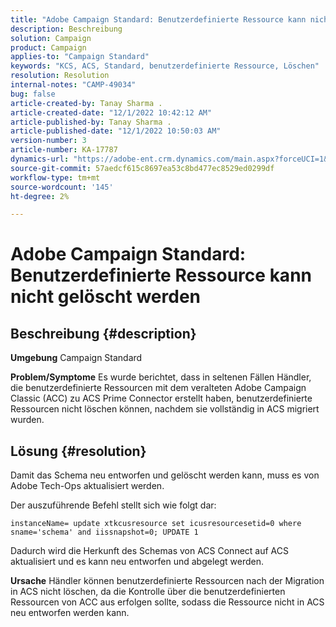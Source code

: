 ```yaml
---
title: "Adobe Campaign Standard: Benutzerdefinierte Ressource kann nicht gelöscht werden"
description: Beschreibung
solution: Campaign
product: Campaign
applies-to: "Campaign Standard"
keywords: "KCS, ACS, Standard, benutzerdefinierte Ressource, Löschen"
resolution: Resolution
internal-notes: "CAMP-49034"
bug: false
article-created-by: Tanay Sharma .
article-created-date: "12/1/2022 10:42:12 AM"
article-published-by: Tanay Sharma .
article-published-date: "12/1/2022 10:50:03 AM"
version-number: 3
article-number: KA-17787
dynamics-url: "https://adobe-ent.crm.dynamics.com/main.aspx?forceUCI=1&pagetype=entityrecord&etn=knowledgearticle&id=45b12fca-6471-ed11-9562-6045bd006239"
source-git-commit: 57aedcf615c8697ea53c8bd477ec8529ed0299df
workflow-type: tm+mt
source-wordcount: '145'
ht-degree: 2%

---
```


# Adobe Campaign Standard: Benutzerdefinierte Ressource kann nicht gelöscht werden

## Beschreibung {#description}

<b>Umgebung</b>
Campaign Standard


<b>Problem/Symptome</b>
Es wurde berichtet, dass in seltenen Fällen Händler, die benutzerdefinierte Ressourcen mit dem veralteten Adobe Campaign Classic (ACC) zu ACS Prime Connector erstellt haben, benutzerdefinierte Ressourcen nicht löschen können, nachdem sie vollständig in ACS migriert wurden.


## Lösung {#resolution}


Damit das Schema neu entworfen und gelöscht werden kann, muss es von Adobe Tech-Ops aktualisiert werden.

Der auszuführende Befehl stellt sich wie folgt dar:

`instanceName= update xtkcusresource set icusresourcesetid=0 where sname='schema' and iissnapshot=0; UPDATE 1`

Dadurch wird die Herkunft des Schemas von ACS Connect auf ACS aktualisiert und es kann neu entworfen und abgelegt werden.


<b>Ursache</b>
Händler können benutzerdefinierte Ressourcen nach der Migration in ACS nicht löschen, da die Kontrolle über die benutzerdefinierten Ressourcen von ACC aus erfolgen sollte, sodass die Ressource nicht in ACS neu entworfen werden kann.
